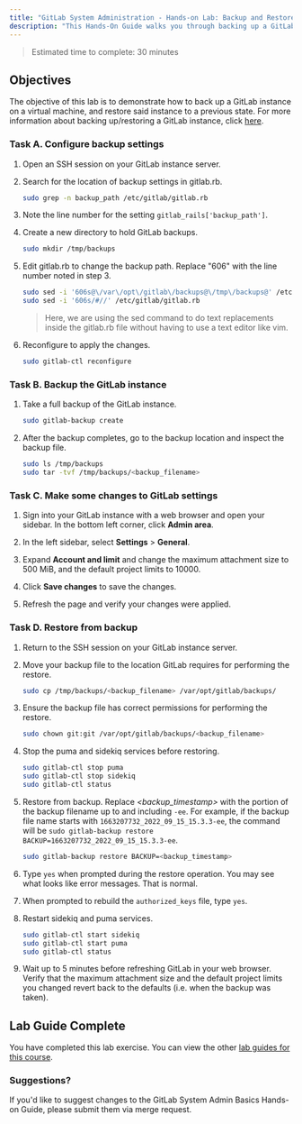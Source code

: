 ```yaml
---
title: "GitLab System Administration - Hands-on Lab: Backup and Restore GitLab"
description: "This Hands-On Guide walks you through backing up a GitLab instance on a virtual machine, and restoring the GitLab instance to a previous state."
---
```


> Estimated time to complete: 30 minutes

## Objectives

The objective of this lab is to demonstrate how to back up a GitLab instance on a virtual machine, and restore said instance to a previous state. For more information about backing up/restoring a GitLab instance, click [here](https://docs.gitlab.com/ee/administration/backup_restore/).

### Task A. Configure backup settings

1. Open an SSH session on your GitLab instance server.

1. Search for the location of backup settings in gitlab.rb.

    ```bash
    sudo grep -n backup_path /etc/gitlab/gitlab.rb
    ```

1. Note the line number for the setting `gitlab_rails['backup_path']`.

1. Create a new directory to hold GitLab backups.

    ```bash
    sudo mkdir /tmp/backups
    ```

1. Edit gitlab.rb to change the backup path. Replace "606" with the line number noted in step 3.

    ```bash
    sudo sed -i '606s@\/var\/opt\/gitlab\/backups@\/tmp\/backups@' /etc/gitlab/gitlab.rb
    sudo sed -i '606s/#//' /etc/gitlab/gitlab.rb
    ```

    > Here, we are using the sed command to do text replacements inside the gitlab.rb file without having to use a text editor like vim.

1. Reconfigure to apply the changes.

    ```bash
    sudo gitlab-ctl reconfigure
    ```

### Task B. Backup the GitLab instance

1. Take a full backup of the GitLab instance.

    ```bash
    sudo gitlab-backup create
    ```

1. After the backup completes, go to the backup location and inspect the backup file.

    ```bash
    sudo ls /tmp/backups
    sudo tar -tvf /tmp/backups/<backup_filename>
    ```

### Task C. Make some changes to GitLab settings

1. Sign into your GitLab instance with a web browser and open your sidebar. In the bottom left corner, click **Admin area**.

2. In the left sidebar, select **Settings** > **General**.

3. Expand **Account and limit** and change the maximum attachment size to 500 MiB, and the default project limits to 10000.

4. Click **Save changes** to save the changes.

5. Refresh the page and verify your changes were applied.

### Task D. Restore from backup

1. Return to the SSH session on your GitLab instance server.

1. Move your backup file to the location GitLab requires for performing the restore.

    ```bash
    sudo cp /tmp/backups/<backup_filename> /var/opt/gitlab/backups/
    ```

1. Ensure the backup file has correct permissions for performing the restore.

    ```bash
    sudo chown git:git /var/opt/gitlab/backups/<backup_filename>
    ```

1. Stop the puma and sidekiq services before restoring.

    ```bash
    sudo gitlab-ctl stop puma
    sudo gitlab-ctl stop sidekiq
    sudo gitlab-ctl status
    ```

1. Restore from backup. Replace *<backup_timestamp>* with the portion of the backup filename up to and including `-ee`. For example, if the backup file name starts with `1663207732_2022_09_15_15.3.3-ee`, the command will be `sudo gitlab-backup restore BACKUP=1663207732_2022_09_15_15.3.3-ee`.

    ```bash
    sudo gitlab-backup restore BACKUP=<backup_timestamp>
    ```

1. Type `yes` when prompted during the restore operation. You may see what looks like error messages. That is normal.

1. When prompted to rebuild the `authorized_keys` file, type `yes`.

1. Restart sidekiq and puma services.

    ```bash
    sudo gitlab-ctl start sidekiq
    sudo gitlab-ctl start puma
    sudo gitlab-ctl status
    ```

1. Wait up to 5 minutes before refreshing GitLab in your web browser. Verify that the maximum attachment size and the default project limits you changed revert back to the defaults (i.e. when the backup was taken).

## Lab Guide Complete

You have completed this lab exercise. You can view the other [lab guides for this course](/handbook/customer-success/professional-services-engineering/education-services/sysadminhandson).

### Suggestions?

If you'd like to suggest changes to the GitLab System Admin Basics Hands-on Guide, please submit them via merge request.

